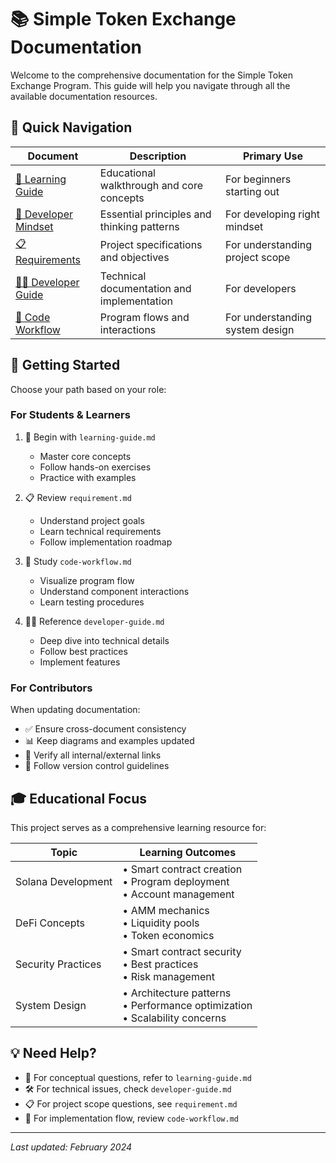 # 📚 Simple Token Exchange Documentation

Welcome to the comprehensive documentation for the Simple Token Exchange Program. This guide will help you navigate through all the available documentation resources.

## 📑 Quick Navigation

| Document | Description | Primary Use |
|----------|-------------|-------------|
| [📖 Learning Guide](./learning-guide.md) | Educational walkthrough and core concepts | For beginners starting out |
| [🧠 Developer Mindset](./keep-in-mind.md) | Essential principles and thinking patterns | For developing right mindset |
| [📋 Requirements](./requirement.md) | Project specifications and objectives | For understanding project scope |
| [👨‍💻 Developer Guide](./developer-guide.md) | Technical documentation and implementation | For developers |
| [🔄 Code Workflow](./code-workflow.md) | Program flows and interactions | For understanding system design |

## 🎯 Getting Started

Choose your path based on your role:

### For Students & Learners

1. 📖 Begin with `learning-guide.md`
   - Master core concepts
   - Follow hands-on exercises
   - Practice with examples

2. 📋 Review `requirement.md`
   - Understand project goals
   - Learn technical requirements
   - Follow implementation roadmap

3. 🔄 Study `code-workflow.md`
   - Visualize program flow
   - Understand component interactions
   - Learn testing procedures

4. 👨‍💻 Reference `developer-guide.md`
   - Deep dive into technical details
   - Follow best practices
   - Implement features

### For Contributors

When updating documentation:

- ✅ Ensure cross-document consistency
- 📊 Keep diagrams and examples updated
- 🔗 Verify all internal/external links
- 📝 Follow version control guidelines

## 🎓 Educational Focus

This project serves as a comprehensive learning resource for:

| Topic | Learning Outcomes |
|-------|------------------|
| Solana Development | • Smart contract creation<br>• Program deployment<br>• Account management |
| DeFi Concepts | • AMM mechanics<br>• Liquidity pools<br>• Token economics |
| Security Practices | • Smart contract security<br>• Best practices<br>• Risk management |
| System Design | • Architecture patterns<br>• Performance optimization<br>• Scalability concerns |

## 💡 Need Help?

- 🤔 For conceptual questions, refer to `learning-guide.md`
- 🛠️ For technical issues, check `developer-guide.md`
- 📋 For project scope questions, see `requirement.md`
- 🔄 For implementation flow, review `code-workflow.md`

---

*Last updated: February 2024*
